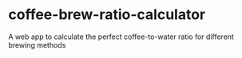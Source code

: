 # coffee-brew-ratio-calculator
A web app to calculate the perfect coffee-to-water ratio for different brewing methods
